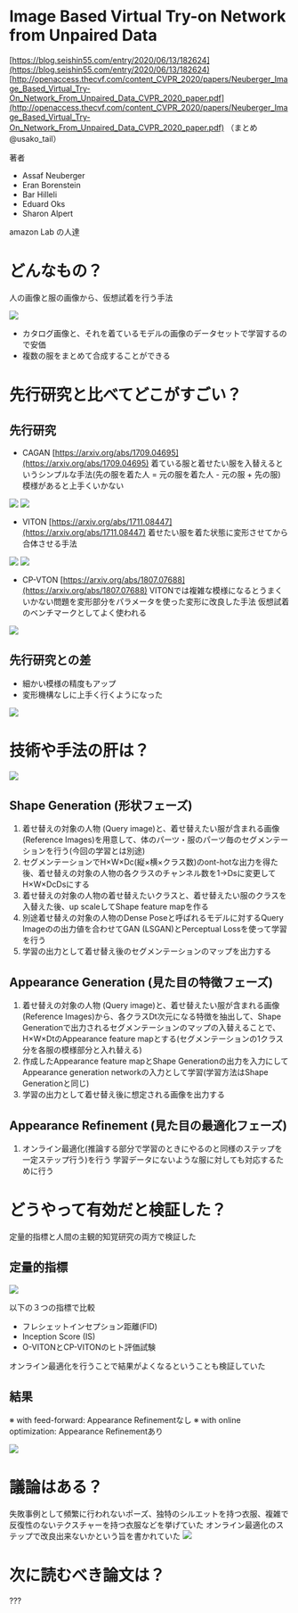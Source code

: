 # Image Based Virtual Try-on Network from Unpaired Data
[https://blog.seishin55.com/entry/2020/06/13/182624](https://blog.seishin55.com/entry/2020/06/13/182624)
[http://openaccess.thecvf.com/content_CVPR_2020/papers/Neuberger_Image_Based_Virtual_Try-On_Network_From_Unpaired_Data_CVPR_2020_paper.pdf](http://openaccess.thecvf.com/content_CVPR_2020/papers/Neuberger_Image_Based_Virtual_Try-On_Network_From_Unpaired_Data_CVPR_2020_paper.pdf)
（まとめ @usako_tail）

著者
* Assaf Neuberger
* Eran Borenstein
* Bar Hilleli
* Eduard Oks
* Sharon Alpert

amazon Lab の人達

# どんなもの？
人の画像と服の画像から、仮想試着を行う手法

![](O-VITON/1.png)
* カタログ画像と、それを着ているモデルの画像のデータセットで学習するので安価
* 複数の服をまとめて合成することができる

# 先行研究と比べてどこがすごい？
## 先行研究
* CAGAN
[https://arxiv.org/abs/1709.04695](https://arxiv.org/abs/1709.04695)
着ている服と着せたい服を入替えるというシンプルな手法(先の服を着た人 = 元の服を着た人 - 元の服 + 先の服)
模様があると上手くいかない

![](O-VITON/7.png)
![](O-VITON/8.png)

* VITON
[https://arxiv.org/abs/1711.08447](https://arxiv.org/abs/1711.08447)
着せたい服を着た状態に変形させてから合体させる手法

![](O-VITON/9.png)
![](O-VITON/10.png)

* CP-VTON
[https://arxiv.org/abs/1807.07688](https://arxiv.org/abs/1807.07688)
VITONでは複雑な模様になるとうまくいかない問題を変形部分をパラメータを使った変形に改良した手法
仮想試着のベンチマークとしてよく使われる

![](O-VITON/11.png)

## 先行研究との差

* 細かい模様の精度もアップ
* 変形機構なしに上手く行くようになった

![](O-VITON/4.png)

# 技術や手法の肝は？
![](O-VITON/2.png)

## Shape Generation (形状フェーズ)
1. 着せ替えの対象の人物 (Query image)と、着せ替えたい服が含まれる画像 (Reference Images)を用意して、体のパーツ・服のパーツ毎のセグメンテーションを行う(今回の学習とは別途)
2. セグメンテーションでH×W×Dc(縦×横×クラス数)のont-hotな出力を得た後、着せ替えの対象の人物の各クラスのチャンネル数を1->Dsに変更してH×W×DcDsにする
3. 着せ替えの対象の人物の着せ替えたいクラスと、着せ替えたい服のクラスを入替えた後、up scaleしてShape feature mapを作る
4.  別途着せ替えの対象の人物のDense Poseと呼ばれるモデルに対するQuery Imageのの出力値を合わせてGAN (LSGAN)とPerceptual Lossを使って学習を行う
5. 学習の出力として着せ替え後のセグメンテーションのマップを出力する

## Appearance Generation (見た目の特徴フェーズ)
1. 着せ替えの対象の人物 (Query image)と、着せ替えたい服が含まれる画像 (Reference Images)から、各クラスDt次元になる特徴を抽出して、Shape Generationで出力されるセグメンテーションのマップの入替えることで、H×W×DtのAppearance feature mapとする(セグメンテーションの1クラス分を各服の模様部分と入れ替える)
2. 作成したAppearance feature mapとShape Generationの出力を入力にしてAppearance generation networkの入力として学習(学習方法はShape Generationと同じ)
3. 学習の出力として着せ替え後に想定される画像を出力する

## Appearance Refinement (見た目の最適化フェーズ)
1. オンライン最適化(推論する部分で学習のときにやるのと同様のステップを一定ステップ行う)を行う
学習データにないような服に対しても対応するために行う

# どうやって有効だと検証した？
定量的指標と人間の主観的知覚研究の両方で検証した

##  定量的指標

![](O-VITON/6.png)

以下の３つの指標で比較
* フレシェットインセプション距離(FID)
* Inception Score (IS)
*  O-VITONとCP-VITONのヒト評価試験

オンライン最適化を行うことで結果がよくなるということも検証していた

## 結果

※ with feed-forward: Appearance Refinementなし
※ with online optimization: Appearance Refinementあり

![](O-VITON/4.png)

# 議論はある？
失敗事例として頻繁に行われないポーズ、独特のシルエットを持つ衣服、複雑で反復性のないテクスチャーを持つ衣服などを挙げていた
オンライン最適化のステップで改良出来ないかという旨を書かれていた
![](O-VITON/12.png)

# 次に読むべき論文は？
???

